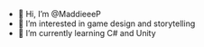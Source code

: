 - 👋 Hi, I’m @MaddieeeP
- 👀 I’m interested in game design and storytelling 
- 🌱 I’m currently learning C# and Unity
